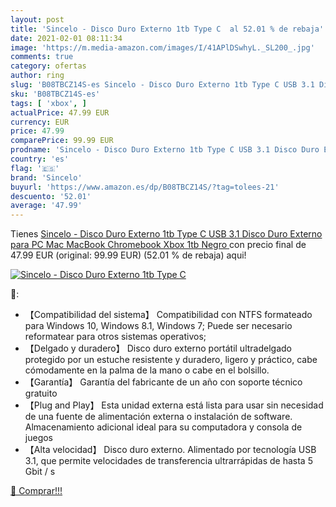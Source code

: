 ```yaml
---
layout: post
title: 'Sincelo - Disco Duro Externo 1tb Type C  al 52.01 % de rebaja'
date: 2021-02-01 08:11:34
image: 'https://m.media-amazon.com/images/I/41APlDSwhyL._SL200_.jpg'
comments: true
category: ofertas
author: ring
slug: 'B08TBCZ14S-es Sincelo - Disco Duro Externo 1tb Type C USB 3.1 Disco Duro...'
sku: 'B08TBCZ14S-es'
tags: [ 'xbox', ]
actualPrice: 47.99 EUR
currency: EUR
price: 47.99
comparePrice: 99.99 EUR
prodname: 'Sincelo - Disco Duro Externo 1tb Type C USB 3.1 Disco Duro Externo para PC  Mac  MacBook  Chromebook  Xbox  1tb  Negro '
country: 'es'
flag: '🇪🇸'
brand: 'Sincelo'
buyurl: 'https://www.amazon.es/dp/B08TBCZ14S/?tag=tolees-21'
descuento: '52.01'
average: '47.99'
---
```


Tienes [Sincelo - Disco Duro Externo 1tb Type C USB 3.1 Disco Duro Externo para PC  Mac  MacBook  Chromebook  Xbox  1tb  Negro ](https://www.amazon.es/dp/B08TBCZ14S/?tag=tolees-21) con precio final de  47.99 EUR (original: 99.99 EUR) (52.01 %  de rebaja) aqui!

[![Sincelo - Disco Duro Externo 1tb Type C ](https://m.media-amazon.com/images/I/41APlDSwhyL._SL200_.jpg)](https://www.amazon.es/dp/B08TBCZ14S/?tag=tolees-21)

🔎:

- 【Compatibilidad del sistema】 Compatibilidad con NTFS formateado para Windows 10, Windows 8.1, Windows 7; Puede ser necesario reformatear para otros sistemas operativos;
- 【Delgado y duradero】 Disco duro externo portátil ultradelgado protegido por un estuche resistente y duradero, ligero y práctico, cabe cómodamente en la palma de la mano o cabe en el bolsillo.
- 【Garantía】 Garantía del fabricante de un año con soporte técnico gratuito
- 【Plug and Play】 Esta unidad externa está lista para usar sin necesidad de una fuente de alimentación externa o instalación de software. Almacenamiento adicional ideal para su computadora y consola de juegos
- 【Alta velocidad】 Disco duro externo. Alimentado por tecnología USB 3.1, que permite velocidades de transferencia ultrarrápidas de hasta 5 Gbit / s

[🛒 Comprar!!!](https://www.amazon.es/dp/B08TBCZ14S/?tag=tolees-21)
